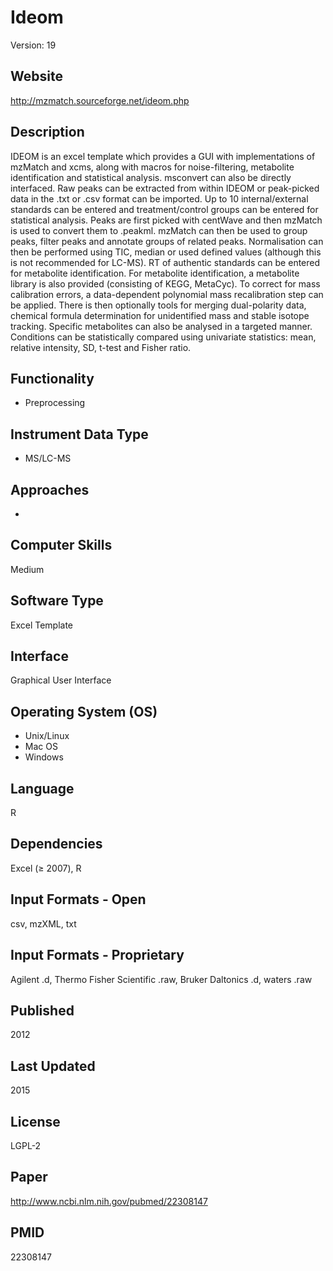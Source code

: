 # Ideom
Version: 19

## Website
http://mzmatch.sourceforge.net/ideom.php

## Description
IDEOM is an excel template which provides a GUI with implementations of mzMatch and xcms, along with macros for noise-filtering, metabolite identification and statistical analysis. msconvert can also be directly interfaced. Raw peaks can be extracted from within IDEOM or peak-picked data in the .txt or .csv format can be imported. Up to 10 internal/external standards can be entered and treatment/control groups can be entered for statistical analysis. Peaks are first picked with centWave and then mzMatch is used to convert them to .peakml. mzMatch can then be used to group peaks, filter peaks and annotate groups of related peaks. Normalisation can then be performed using TIC, median or used defined values (although this is not recommended for LC-MS). RT of authentic standards can be entered for metabolite identification. For metabolite identification, a metabolite library is also provided (consisting of KEGG, MetaCyc). To correct for mass calibration errors, a data-dependent polynomial mass recalibration step can be applied. There is then optionally tools for merging dual-polarity data, chemical formula determination for unidentified mass and stable isotope tracking. Specific metabolites can also be analysed in a targeted manner. Conditions can be statistically compared using univariate statistics: mean, relative intensity, SD, t-test and Fisher ratio.

## Functionality
- Preprocessing

## Instrument Data Type
- MS/LC-MS

## Approaches
-

## Computer Skills
Medium

## Software Type
Excel Template

## Interface
Graphical User Interface

## Operating System (OS)
- Unix/Linux
- Mac OS
- Windows

## Language
R

## Dependencies
Excel (≥ 2007), R

## Input Formats - Open
csv, mzXML, txt

## Input Formats - Proprietary
Agilent .d, Thermo Fisher Scientific .raw, Bruker Daltonics .d, waters .raw

## Published
2012

## Last Updated
2015

## License
LGPL-2

## Paper
http://www.ncbi.nlm.nih.gov/pubmed/22308147

## PMID
22308147
